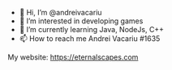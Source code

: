 - 👋 Hi, I’m @andreivacariu
- 👀 I’m interested in developing games
- 🌱 I’m currently learning Java, NodeJs, C++
- 📫 How to reach me Andrei Vacariu #1635

My website: https://eternalscapes.com

